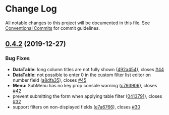 # Change Log

All notable changes to this project will be documented in this file.
See [Conventional Commits](https://conventionalcommits.org) for commit guidelines.

## [0.4.2](https://github.com/cuba-platform/frontend/tree/master/packages/cuba-react/compare/@cuba-platform/react@0.4.1...@cuba-platform/react@0.4.2) (2019-12-27)


### Bug Fixes

* **DataTable:** long column titles are not fully shown ([492a454](https://github.com/cuba-platform/frontend/tree/master/packages/cuba-react/commit/492a454f9686eef9b23a5f6b9361b324d355ac1e)), closes [#44](https://github.com/cuba-platform/frontend/tree/master/packages/cuba-react/issues/44)
* **DataTable:** not possible to enter 0 in the custom filter list editor on number field ([a8dfa35](https://github.com/cuba-platform/frontend/tree/master/packages/cuba-react/commit/a8dfa3596b5e8b095a4ff0d71183a03009665b38)), closes [#45](https://github.com/cuba-platform/frontend/tree/master/packages/cuba-react/issues/45)
* **Menu:** SubMenu has no key prop console warning ([c793906](https://github.com/cuba-platform/frontend/tree/master/packages/cuba-react/commit/c7939064cdca2f49e3fe3dc0316c533b3367f729)), closes [#42](https://github.com/cuba-platform/frontend/tree/master/packages/cuba-react/issues/42)
* prevent submitting the form when applying table filter ([0413791](https://github.com/cuba-platform/frontend/tree/master/packages/cuba-react/commit/041379161cdfb4a0e9a682524225ede20ebd118c)), closes [#32](https://github.com/cuba-platform/frontend/tree/master/packages/cuba-react/issues/32)
* support filters on non-displayed fields ([e7a6766](https://github.com/cuba-platform/frontend/tree/master/packages/cuba-react/commit/e7a6766d2994b51010ef816902dfc9166bdb00c0)), closes [#30](https://github.com/cuba-platform/frontend/tree/master/packages/cuba-react/issues/30)

